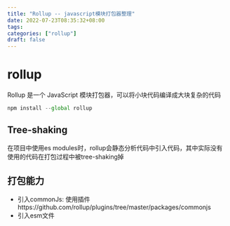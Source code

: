 ```yaml
---
title: "Rollup -- javascript模块打包器整理"
date: 2022-07-23T08:35:32+08:00
tags:
categories: ["rollup"]
draft: false
---
```




# rollup



Rollup 是一个 JavaScript 模块打包器，可以将小块代码编译成大块复杂的代码



```javascript
npm install --global rollup
```



## Tree-shaking

在项目中使用es modules时，rollup会静态分析代码中引入代码，其中实际没有使用的代码在打包过程中被tree-shaking掉



## 打包能力

- 引入commonJs: 使用插件https://github.com/rollup/plugins/tree/master/packages/commonjs
- 引入esm文件

